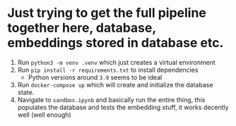 # Just trying to get the full pipeline together here, database, embeddings stored in database etc.

1. Run `python3 -m venv .venv` which just creates a virtual environment
2. Run `pip install -r requirements.txt` to install dependencies
    - Python versions around `3.9` seems to be ideal
3. Run `docker-compose up` which will create and initialize the database state.
4. Navigate to `sandbox.ipynb` and basically run the entire thing, this populates the database and tests the embedding stuff, it works decently well (well enough)